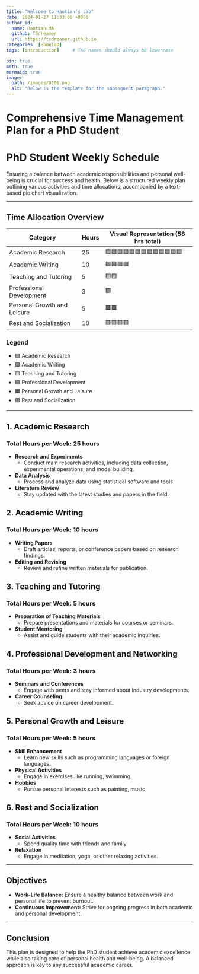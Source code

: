 ```yaml
---
title: "Welcome to Haotian's Lab"
date: 2024-01-27 11:33:00 +0800
author_id:
  name: Haotian MA
  github: TSdreamer
  url: https://tsdreamer.github.io
categories: [Homelab]
tags: [introduction]     # TAG names should always be lowercase

pin: true
math: true
mermaid: true
image:
  path: /images/0101.png
  alt: "Below is the template for the subsequent paragraph."
---
```


# Comprehensive Time Management Plan for a PhD Student

# **PhD Student Weekly Schedule**

Ensuring a balance between academic responsibilities and personal well-being is crucial for success and health. Below is a structured weekly plan outlining various activities and time allocations, accompanied by a text-based pie chart visualization.

---

## **Time Allocation Overview**

| Category                     | Hours | Visual Representation (58 hrs total)        |
|------------------------------|-------|---------------------------------------------|
| Academic Research            | 25    | 🟦🟦🟦🟦🟦🟦🟦🟦🟦🟦🟦🟦🟦                      |
| Academic Writing             | 10    | 🟩🟩🟩🟩                                       |
| Teaching and Tutoring        | 5     | 🟨🟨                                          |
| Professional Development     | 3     | 🟪                                            |
| Personal Growth and Leisure  | 5     | 🟧🟧                                          |
| Rest and Socialization       | 10    | 🟥🟥🟥🟥                                       |

### **Legend**
- 🟦 Academic Research
- 🟩 Academic Writing
- 🟨 Teaching and Tutoring
- 🟪 Professional Development
- 🟧 Personal Growth and Leisure
- 🟥 Rest and Socialization

---

## **1. Academic Research**
### **Total Hours per Week:** 25 hours
- **Research and Experiments**
  - Conduct main research activities, including data collection, experimental operations, and model building.
- **Data Analysis**
  - Process and analyze data using statistical software and tools.
- **Literature Review**
  - Stay updated with the latest studies and papers in the field.

## **2. Academic Writing**
### **Total Hours per Week:** 10 hours
- **Writing Papers**
  - Draft articles, reports, or conference papers based on research findings.
- **Editing and Revising**
  - Review and refine written materials for publication.

## **3. Teaching and Tutoring**
### **Total Hours per Week:** 5 hours
- **Preparation of Teaching Materials**
  - Prepare presentations and materials for courses or seminars.
- **Student Mentoring**
  - Assist and guide students with their academic inquiries.

## **4. Professional Development and Networking**
### **Total Hours per Week:** 3 hours
- **Seminars and Conferences**
  - Engage with peers and stay informed about industry developments.
- **Career Counseling**
  - Seek advice on career development.

## **5. Personal Growth and Leisure**
### **Total Hours per Week:** 5 hours
- **Skill Enhancement**
  - Learn new skills such as programming languages or foreign languages.
- **Physical Activities**
  - Engage in exercises like running, swimming.
- **Hobbies**
  - Pursue personal interests such as painting, music.

## **6. Rest and Socialization**
### **Total Hours per Week:** 10 hours
- **Social Activities**
  - Spend quality time with friends and family.
- **Relaxation**
  - Engage in meditation, yoga, or other relaxing activities.

---

## **Objectives**
- **Work-Life Balance:** Ensure a healthy balance between work and personal life to prevent burnout.
- **Continuous Improvement:** Strive for ongoing progress in both academic and personal development.

---

## **Conclusion**
This plan is designed to help the PhD student achieve academic excellence while also taking care of personal health and well-being. A balanced approach is key to any successful academic career.

